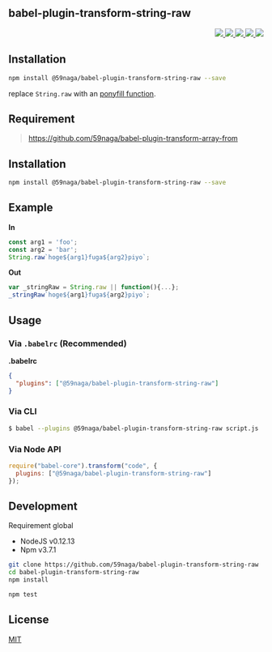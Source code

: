 babel-plugin-transform-string-raw
---

<p align="right">
  <a href="https://npmjs.org/package/@59naga/babel-plugin-transform-string-raw">
    <img src="https://img.shields.io/npm/v/@59naga/babel-plugin-transform-string-raw.svg?style=flat-square">
  </a>
  <a href="https://travis-ci.org/59naga/babel-plugin-transform-string-raw">
    <img src="http://img.shields.io/travis/59naga/babel-plugin-transform-string-raw.svg?style=flat-square">
  </a>
  <a href="https://codeclimate.com/github/59naga/babel-plugin-transform-string-raw/coverage">
    <img src="https://img.shields.io/codeclimate/github/59naga/babel-plugin-transform-string-raw.svg?style=flat-square">
  </a>
  <a href="https://codeclimate.com/github/59naga/babel-plugin-transform-string-raw">
    <img src="https://img.shields.io/codeclimate/coverage/github/59naga/babel-plugin-transform-string-raw.svg?style=flat-square">
  </a>
  <a href="https://gemnasium.com/59naga/babel-plugin-transform-string-raw">
    <img src="https://img.shields.io/gemnasium/59naga/babel-plugin-transform-string-raw.svg?style=flat-square">
  </a>
</p>

Installation
---
```bash
npm install @59naga/babel-plugin-transform-string-raw --save
```

replace `String.raw` with an [ponyfill function](https://github.com/59naga/string-raw).

Requirement
---
> https://github.com/59naga/babel-plugin-transform-array-from

Installation
---
```bash
npm install @59naga/babel-plugin-transform-string-raw --save
```

Example
---

**In**

```js
const arg1 = 'foo';
const arg2 = 'bar';
String.raw`hoge${arg1}fuga${arg2}piyo`;
```

**Out**

```js
var _stringRaw = String.raw || function(){...};
_stringRaw`hoge${arg1}fuga${arg2}piyo`;
```

## Usage

### Via `.babelrc` (Recommended)

**.babelrc**

```json
{
  "plugins": ["@59naga/babel-plugin-transform-string-raw"]
}
```

### Via CLI

```bash
$ babel --plugins @59naga/babel-plugin-transform-string-raw script.js
```

### Via Node API

```js
require("babel-core").transform("code", {
  plugins: ["@59naga/babel-plugin-transform-string-raw"]
});
```

Development
---
Requirement global
* NodeJS v0.12.13
* Npm v3.7.1

```bash
git clone https://github.com/59naga/babel-plugin-transform-string-raw
cd babel-plugin-transform-string-raw
npm install

npm test
```

License
---
[MIT](http://59naga.mit-license.org/)
